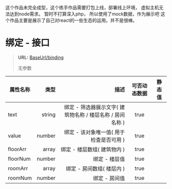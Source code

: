 这个作品未完全成型，这个练手作品需要打包上线，部署线上环境，
虚拟主机无法达到node需求。
暂时不打算深入php，
所以使用了mock数据，作为展示吧
这个作品主要是展示了自己对react的一些生态的运用。并不是很棒。

# **绑定 - 接口**
> **URL:** [BaseUrl/binding](BaseUrl/binding)
>
> 无参数

| 属性名称     | 类型       | 描述                                                          |  可否动态数据  |     静态值           |
| --------    | -----:     | -----:                                                       | :----:        |     :----:          |
| text        | string     | 绑定 - 筛选器展示文字( 建筑物名称 / 楼层名称 / 房间名称 )        |   true        |                     |
| value       | number     | 绑定 - 该对象唯一值( 用于检查是否可用 )                         |   true        |                     |
| floorArr    | array      | 绑定 - 楼层数组( 建筑物内 )                                    |   true        |                      |
| floorNum    | number     | 绑定 - 楼层值                                                 |   true        |                      |
| roomArr     | array      | 绑定 - 房间数组( 楼层内 )                                      |   true        |                      |
| roomNum     | number     | 绑定 - 房间值                                                 |   true        |                      |


